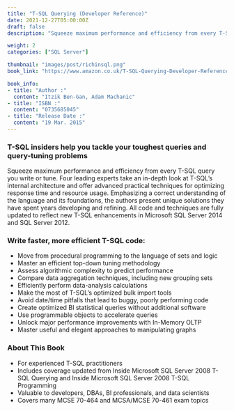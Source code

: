 ```yaml
---
title: "T-SQL Querying (Developer Reference)"
date: 2021-12-27T05:00:00Z
draft: false
description: "Squeeze maximum performance and efficiency from every T-SQL query you write or tune. Four leading experts take an in-depth look at T-SQL’s internal architecture and offer advanced practical techniques for optimizing response time and resource usage."

weight: 2
categories: ["SQL Server"]

thumbnail: "images/post/richinsql.png"
book_link: "https://www.amazon.co.uk/T-SQL-Querying-Developer-Reference-Paperback/dp/0735685045/ref=sr_1_1?dchild=1&keywords=T-SQL+Querying&qid=1633858162&qsid=258-5717528-6898663&s=books&sr=1-1&sres=0735685045%2C1789348811%2CB011DAKCMQ%2C0735626030%2CB015X365KC%2CB002A7QBHW%2C0735623139%2CB00NBMFE32%2CB0012L0XM6%2C8375410543%2C150930200X%2C8375411582%2CB087QS91ZD%2C0135861446%2CB00JDMQIZW%2C1484255895&srpt=ABIS_BOOK"

book_info:
- title: "Author :"
  content: "Itzik Ben-Gan, Adam Machanic"  
- title: "ISBN :"
  content: "0735685045"
- title: "Release Date :"
  content: "19 Mar. 2015"
---
```


### T-SQL insiders help you tackle your toughest queries and query-tuning problems

Squeeze maximum performance and efficiency from every T-SQL query you write or tune. Four leading experts take an in-depth look at T-SQL’s internal architecture and offer advanced practical techniques for optimizing response time and resource usage. Emphasizing a correct understanding of the language and its foundations, the authors present unique solutions they have spent years developing and refining. All code and techniques are fully updated to reflect new T-SQL enhancements in Microsoft SQL Server 2014 and SQL Server 2012.

### Write faster, more efficient T-SQL code:

- Move from procedural programming to the language of sets and logic
- Master an efficient top-down tuning methodology
- Assess algorithmic complexity to predict performance
- Compare data aggregation techniques, including new grouping sets
- Efficiently perform data-analysis calculations
- Make the most of T-SQL’s optimized bulk import tools
- Avoid date/time pitfalls that lead to buggy, poorly performing code
- Create optimized BI statistical queries without additional software
- Use programmable objects to accelerate queries
- Unlock major performance improvements with In-Memory OLTP
- Master useful and elegant approaches to manipulating graphs


### About This Book

- For experienced T-SQL practitioners
- Includes coverage updated from Inside Microsoft SQL Server 2008 T-SQL Querying and Inside Microsoft SQL Server 2008 T-SQL Programming
- Valuable to developers, DBAs, BI professionals, and data scientists
- Covers many MCSE 70-464 and MCSA/MCSE 70-461 exam topics

